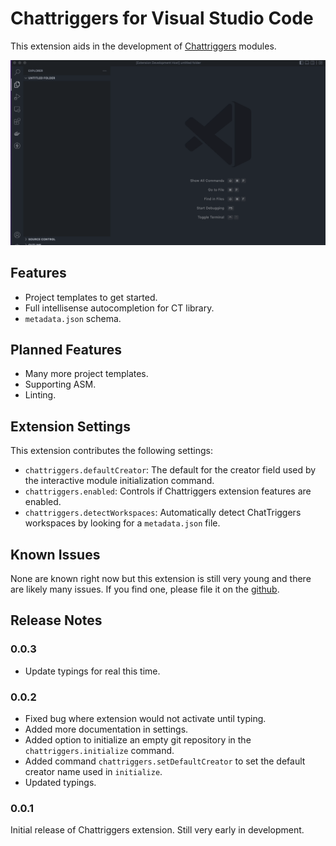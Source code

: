 # Chattriggers for Visual Studio Code

This extension aids in the development of [Chattriggers](https://chattriggers.com) modules.


![Initializing a project](./screenshots/project_initialization.gif)

## Features

* Project templates to get started.
* Full intellisense autocompletion for CT library.
* `metadata.json` schema.

## Planned Features

* Many more project templates.
* Supporting ASM.
* Linting.

## Extension Settings

This extension contributes the following settings:

* `chattriggers.defaultCreator`: The default for the creator field used by the interactive module initialization command.
* `chattriggers.enabled`: Controls if Chattriggers extension features are enabled.
* `chattriggers.detectWorkspaces`: Automatically detect ChatTriggers workspaces by looking for a `metadata.json` file.

## Known Issues

None are known right now but this extension is still very young and there are likely many issues. If you find one, please file it on the [github](https://github.com/Maxssho13/Chattriggers-vscode/issues).

## Release Notes

### 0.0.3

- Update typings for real this time.

### 0.0.2

- Fixed bug where extension would not activate until typing.
- Added more documentation in settings.
- Added option to initialize an empty git repository in the `chattriggers.initialize` command.
- Added command `chattriggers.setDefaultCreator` to set the default creator name used in `initialize`.
- Updated typings.

### 0.0.1

Initial release of Chattriggers extension. Still very early in development.


